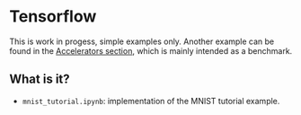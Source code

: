 # Tensorflow
This is work in progess, simple examples only.  Another example can be
found in the [Accelerators section](httpA://github.com/gjbex/training-material/tree/master/Accelerators/GANs), which is mainly intended as a benchmark.

## What is it?
* `mnist_tutorial.ipynb`: implementation of the MNIST tutorial example.
